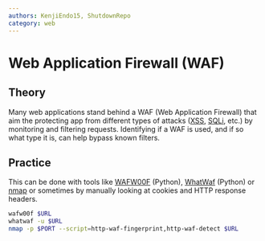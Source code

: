 ```yaml
---
authors: KenjiEndo15, ShutdownRepo
category: web
---
```


# Web Application Firewall (WAF)

## Theory

Many web applications stand behind a WAF (Web Application Firewall) that aim the protecting app from different types of attacks ([XSS](../../web/inputs/xss.md), [SQLi](../../web/inputs/sqli.md), etc.) by monitoring and filtering requests. Identifying if a WAF is used, and if so what type it is, can help bypass known filters.

## Practice

This can be done with tools like [WAFW00F](https://github.com/EnableSecurity/wafw00f) (Python), [WhatWaf](https://github.com/Ekultek/WhatWaf) (Python) or [nmap](https://nmap.org) or sometimes by manually looking at cookies and HTTP response headers.

```bash
wafw00f $URL
whatwaf -u $URL
nmap -p $PORT --script=http-waf-fingerprint,http-waf-detect $URL
```